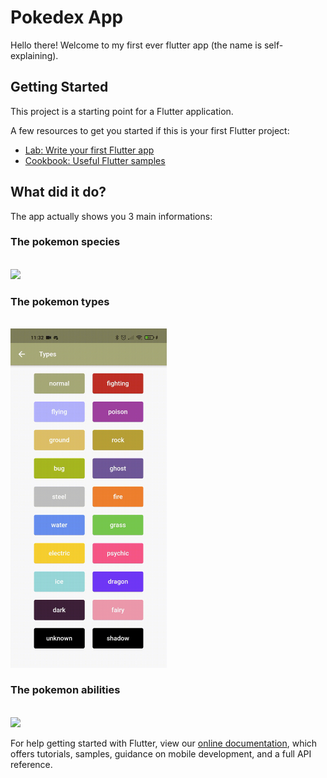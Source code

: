 # Pokedex App

Hello there! Welcome to my first ever flutter app (the name is self-explaining). 

## Getting Started

This project is a starting point for a Flutter application.

A few resources to get you started if this is your first Flutter project:

- [Lab: Write your first Flutter app](https://flutter.dev/docs/get-started/codelab)
- [Cookbook: Useful Flutter samples](https://flutter.dev/docs/cookbook)

## What did it do?

The app actually shows you 3 main informations:

  ### The pokemon species
 
  <br />
  <img src="readme_gifs/Pokemon.gif" width="250" />
  
  ### The pokemon types
  
  <br />
  <img src="/readme_gifs/Types.gif" width="250" />
  
  ### The pokemon abilities

  <br />
  <img src="/readme_gifs/Abilities.gif" width="250" />
  
For help getting started with Flutter, view our
[online documentation](https://flutter.dev/docs), which offers tutorials,
samples, guidance on mobile development, and a full API reference.
